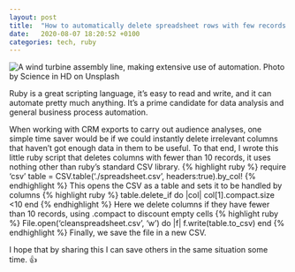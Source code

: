 ```yaml
---
layout: post
title:  "How to automatically delete spreadsheet rows with few records using Ruby"
date:   2020-08-07 18:20:52 +0100
categories: tech, ruby
---
```

![A wind turbine assembly line, making extensive use of automation. Photo by Science in HD on Unsplash](https://miro.medium.com/max/1400/0*Z0d5VOYF5jMx_iEe)

Ruby is a great scripting language, it’s easy to read and write, and it can automate pretty much anything. It’s a prime candidate for data analysis and general business process automation.

When working with CRM exports to carry out audience analyses, one simple time saver would be if we could instantly delete irrelevant columns that haven’t got enough data in them to be useful. To that end, I wrote this little ruby script that deletes columns with fewer than 10 records, it uses nothing other than ruby’s standard CSV library.
{% highlight ruby %}
require ‘csv’
table = CSV.table(‘./spreadsheet.csv’, headers:true).by_col! 
{% endhighlight %}
This opens the CSV as a table and sets it to be handled by columns
{% highlight ruby %}
table.delete_if do |col|
 col[1].compact.size <10
end
{% endhighlight %}
Here we delete columns if they have fewer than 10 records, using .compact to discount empty cells
{% highlight ruby %}
File.open(‘cleanspreadsheet.csv’, ‘w’) do |f|
 f.write(table.to_csv)
end
{% endhighlight %}
Finally, we save the file in a new CSV.

I hope that by sharing this I can save others in the same situation some time. 👍